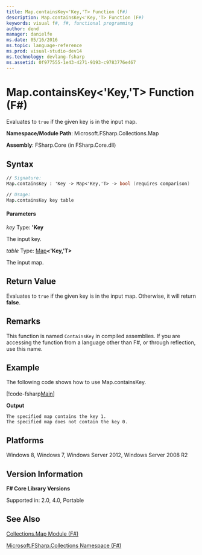 ```yaml
---
title: Map.containsKey<'Key,'T> Function (F#)
description: Map.containsKey<'Key,'T> Function (F#)
keywords: visual f#, f#, functional programming
author: dend
manager: danielfe
ms.date: 05/16/2016
ms.topic: language-reference
ms.prod: visual-studio-dev14
ms.technology: devlang-fsharp
ms.assetid: 0f977555-1e43-4271-9193-c9783776e467 
---
```


# Map.containsKey<'Key,'T> Function (F#)

Evaluates to `true` if the given key is in the input map.

**Namespace/Module Path**: Microsoft.FSharp.Collections.Map

**Assembly**: FSharp.Core (in FSharp.Core.dll)

## Syntax

```fsharp
// Signature:
Map.containsKey : 'Key -> Map<'Key,'T> -> bool (requires comparison)

// Usage:
Map.containsKey key table
```

#### Parameters
*key*
Type: **'Key**

The input key.

*table*
Type: [Map](https://msdn.microsoft.com/library/975316ea-55e3-4987-9994-90897ad45664)**&lt;'Key,'T&gt;**

The input map.

## Return Value

Evaluates to `true` if the given key is in the input map. Otherwise, it will return **false**.

## Remarks
This function is named `ContainsKey` in compiled assemblies. If you are accessing the function from a language other than F#, or through reflection, use this name.

## Example

The following code shows how to use Map.containsKey.

[!code-fsharp[Main](snippets/fsmaps/snippet3.fs)]

**Output**

```
The specified map contains the key 1.
The specified map does not contain the key 0.
```

## Platforms
Windows 8, Windows 7, Windows Server 2012, Windows Server 2008 R2

## Version Information
**F# Core Library Versions**

Supported in: 2.0, 4.0, Portable

## See Also
[Collections.Map Module &#40;F&#35;&#41;](Collections.Map-Module-%5BFSharp%5D.md)

[Microsoft.FSharp.Collections Namespace &#40;F&#35;&#41;](Microsoft.FSharp.Collections-Namespace-%5BFSharp%5D.md)